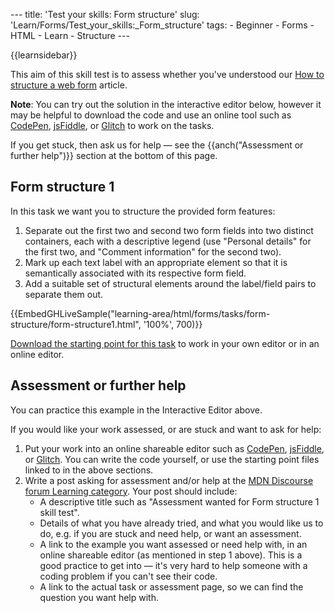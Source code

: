 --- title: 'Test your skills: Form structure' slug: 'Learn/Forms/Test_your_skills:\_Form_structure' tags: - Beginner - Forms - HTML - Learn - Structure ---

{{learnsidebar}}

This aim of this skill test is to assess whether you've understood our [How to structure a web form](/en-US/docs/Learn/Forms/How_to_structure_a_web_form) article.

**Note**: You can try out the solution in the interactive editor below, however it may be helpful to download the code and use an online tool such as [CodePen](https://codepen.io/), [jsFiddle](https://jsfiddle.net/), or [Glitch](https://glitch.com/) to work on the tasks.

If you get stuck, then ask us for help — see the {{anch("Assessment or further help")}} section at the bottom of this page.

## Form structure 1

In this task we want you to structure the provided form features:

1.  Separate out the first two and second two form fields into two distinct containers, each with a descriptive legend (use "Personal details" for the first two, and "Comment information" for the second two).
2.  Mark up each text label with an appropriate element so that it is semantically associated with its respective form field.
3.  Add a suitable set of structural elements around the label/field pairs to separate them out.

{{EmbedGHLiveSample("learning-area/html/forms/tasks/form-structure/form-structure1.html", '100%', 700)}}

[Download the starting point for this task](https://github.com/mdn/learning-area/blob/master/html/forms/tasks/form-structure/form-structure1-download.html) to work in your own editor or in an online editor.

## Assessment or further help

You can practice this example in the Interactive Editor above.

If you would like your work assessed, or are stuck and want to ask for help:

1.  Put your work into an online shareable editor such as [CodePen](https://codepen.io/), [jsFiddle](https://jsfiddle.net/), or [Glitch](https://glitch.com/). You can write the code yourself, or use the starting point files linked to in the above sections.
2.  Write a post asking for assessment and/or help at the <a href="https://discourse.mozilla.org/c/mdn/learn" class="external external-icon">MDN Discourse forum Learning category</a>. Your post should include:
    - A descriptive title such as "Assessment wanted for Form structure 1 skill test".
    - Details of what you have already tried, and what you would like us to do, e.g. if you are stuck and need help, or want an assessment.
    - A link to the example you want assessed or need help with, in an online shareable editor (as mentioned in step 1 above). This is a good practice to get into — it's very hard to help someone with a coding problem if you can't see their code.
    - A link to the actual task or assessment page, so we can find the question you want help with.
